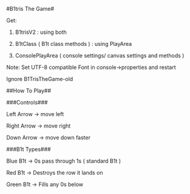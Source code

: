 #B1tris The Game#

Get:

1. B1trisV2 : using both

2. B1tClass ( B1t class methods ) : using PlayArea 

3. ConsolePlayArea ( console settings/ canvas settings and methods )

Note: Set UTF-8 compatible Font in console->properties and restart 

Ignore B1TrisTheGame-old

##How To Play##

###Controls###

Left Arrow -> move left

Right Arrow -> move right

Down Arrow -> move down faster

###B1t Types###

Blue B1t -> 0s pass through 1s ( standard B1t )

Red B1t -> Destroys the row it lands on

Green B1t -> Fills any 0s below